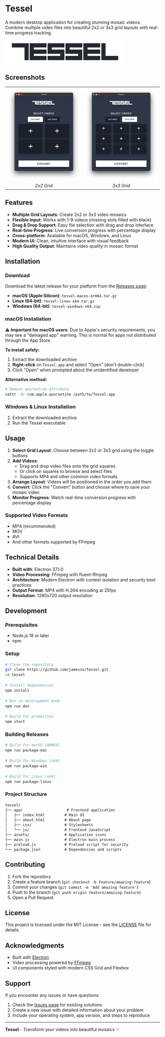# Tessel

A modern desktop application for creating stunning mosaic videos. Combine multiple video files into beautiful 2x2 or 3x3 grid layouts with real-time progress tracking.

<picture>
  <source media="(prefers-color-scheme: dark)" srcset="assets/logo-light.svg">
  <source media="(prefers-color-scheme: light)" srcset="assets/logo-dark.svg">
  <img alt="Tessel Logo" src="assets/logo-dark.svg">
</picture>

## Screenshots

<table>
  <tr>
    <td><img src="assets/screenshots/2x2.png" alt="2x2 Grid" width="300"></td>
    <td><img src="assets/screenshots/3x3.png" alt="3x3 Grid" width="300"></td>
  </tr>
  <tr>
    <td align="center"><em>2x2 Grid</em></td>
    <td align="center"><em>3x3 Grid</em></td>
  </tr>
</table>

## Features

- **Multiple Grid Layouts**: Create 2x2 or 3x3 video mosaics
- **Flexible Input**: Works with 1-9 videos (missing slots filled with black)
- **Drag & Drop Support**: Easy file selection with drag and drop interface
- **Real-time Progress**: Live conversion progress with percentage display
- **Cross-platform**: Available for macOS, Windows, and Linux
- **Modern UI**: Clean, intuitive interface with visual feedback
- **High Quality Output**: Maintains video quality in mosaic format

## Installation

### Download

Download the latest release for your platform from the [Releases page](https://github.com/jamesso/tessel/releases):

- **macOS (Apple Silicon)**: `tessel-macos-arm64.tar.gz`
- **Linux (64-bit)**: `tessel-linux-x64.tar.gz`
- **Windows (64-bit)**: `tessel-windows-x64.zip`

### macOS Installation

⚠️ **Important for macOS users**: Due to Apple's security requirements, you may see a "damaged app" warning. This is normal for apps not distributed through the App Store.

**To install safely:**

1. Extract the downloaded archive
2. **Right-click** on `Tessel.app` and select "Open" (don't double-click)
3. Click "Open" when prompted about the unidentified developer

**Alternative method:**
```bash
# Remove quarantine attribute
xattr -dr com.apple.quarantine /path/to/Tessel.app
```

### Windows & Linux Installation

1. Extract the downloaded archive
2. Run the Tessel executable

## Usage

1. **Select Grid Layout**: Choose between 2x2 or 3x3 grid using the toggle buttons
2. **Add Videos**: 
   - Drag and drop video files onto the grid squares
   - Or click on squares to browse and select files
   - Supports MP4 and other common video formats
3. **Arrange Layout**: Videos will be positioned in the order you add them
4. **Convert**: Click the "Convert" button and choose where to save your mosaic video
5. **Monitor Progress**: Watch real-time conversion progress with percentage display

### Supported Video Formats

- MP4 (recommended)
- MOV
- AVI
- And other formats supported by FFmpeg

## Technical Details

- **Built with**: Electron 37.1.0
- **Video Processing**: FFmpeg with fluent-ffmpeg
- **Architecture**: Modern Electron with context isolation and security best practices
- **Output Format**: MP4 with H.264 encoding at 25fps
- **Resolution**: 1280x720 output resolution

## Development

### Prerequisites

- Node.js 18 or later
- npm

### Setup

```bash
# Clone the repository
git clone https://github.com/jamesso/tessel.git
cd tessel

# Install dependencies
npm install

# Run in development mode
npm run dev

# Build for production
npm start
```

### Building Releases

```bash
# Build for macOS (ARM64)
npm run package-mac

# Build for Windows (x64)
npm run package-win

# Build for Linux (x64)
npm run package-linux
```

### Project Structure

```
tessel/
├── app/                    # Frontend application
│   ├── index.html         # Main UI
│   ├── about.html         # About page
│   ├── css/               # Stylesheets
│   └── js/                # Frontend JavaScript
├── assets/                # Application icons
├── main.js                # Electron main process
├── preload.js             # Preload script for security
└── package.json           # Dependencies and scripts
```

## Contributing

1. Fork the repository
2. Create a feature branch (`git checkout -b feature/amazing-feature`)
3. Commit your changes (`git commit -m 'Add amazing feature'`)
4. Push to the branch (`git push origin feature/amazing-feature`)
5. Open a Pull Request

## License

This project is licensed under the MIT License - see the [LICENSE](LICENSE) file for details.

## Acknowledgments

- Built with [Electron](https://www.electronjs.org/)
- Video processing powered by [FFmpeg](https://ffmpeg.org/)
- UI components styled with modern CSS Grid and Flexbox

## Support

If you encounter any issues or have questions:

1. Check the [Issues page](https://github.com/jamesso/tessel/issues) for existing solutions
2. Create a new issue with detailed information about your problem
3. Include your operating system, app version, and steps to reproduce

---

**Tessel** - Transform your videos into beautiful mosaics ✨